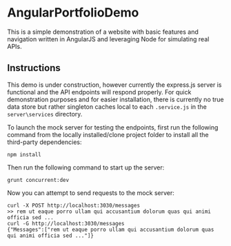 # AngularPortfolioDemo
This is a simple demonstration of a website with basic features and navigation written in AngularJS and leveraging Node for simulating real APIs.

## Instructions
This demo is under construction, however currently the express.js server is functional and the API endpoints will respond properly.
For quick demonstration purposes and for easier installation, there is currently no true data store but rather singleton caches local to each `.service.js` in the `server\services` directory.

To launch the mock server for testing the endpoints, first run the following command from the locally installed/clone project folder to install all the third-party dependencies:

```
npm install
```

Then run the following command to start up the server:

```
grunt concurrent:dev
```

Now you can attempt to send requests to the mock server:

```
curl -X POST http://localhost:3030/messages
>> rem ut eaque porro ullam qui accusantium dolorum quas qui animi officia sed ...
curl -G http://localhost:3030/messages
{"Messages":["rem ut eaque porro ullam qui accusantium dolorum quas qui animi officia sed ..."]}
```